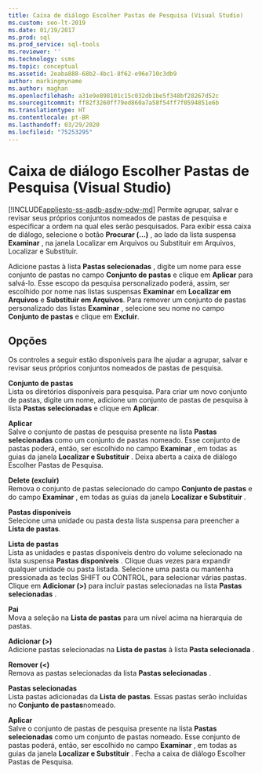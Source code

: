 ```yaml
---
title: Caixa de diálogo Escolher Pastas de Pesquisa (Visual Studio)
ms.custom: seo-lt-2019
ms.date: 01/19/2017
ms.prod: sql
ms.prod_service: sql-tools
ms.reviewer: ''
ms.technology: ssms
ms.topic: conceptual
ms.assetid: 2eaba888-68b2-4bc1-8f62-e96e710c3db9
author: markingmyname
ms.author: maghan
ms.openlocfilehash: a31e9e898101c15c032db1be5f348bf28267d52c
ms.sourcegitcommit: ff82f3260ff79ed860a7a58f54ff7f0594851e6b
ms.translationtype: HT
ms.contentlocale: pt-BR
ms.lasthandoff: 03/29/2020
ms.locfileid: "75253295"
---
```

# <a name="choose-search-folders-dialog-box-visual-studio"></a>Caixa de diálogo Escolher Pastas de Pesquisa (Visual Studio)
[!INCLUDE[appliesto-ss-asdb-asdw-pdw-md](../../includes/appliesto-ss-asdb-asdw-pdw-md.md)]
Permite agrupar, salvar e revisar seus próprios conjuntos nomeados de pastas de pesquisa e especificar a ordem na qual eles serão pesquisados. Para exibir essa caixa de diálogo, selecione o botão **Procurar (...)** , ao lado da lista suspensa **Examinar** , na janela Localizar em Arquivos ou Substituir em Arquivos, Localizar e Substituir.  
  
Adicione pastas à lista **Pastas selecionadas** , digite um nome para esse conjunto de pastas no campo **Conjunto de pastas** e clique em **Aplicar** para salvá-lo. Esse escopo da pesquisa personalizado poderá, assim, ser escolhido por nome nas listas suspensas **Examinar** em **Localizar em Arquivos** e **Substituir em Arquivos**. Para remover um conjunto de pastas personalizado das listas **Examinar** , selecione seu nome no campo **Conjunto de pastas** e clique em **Excluir**.  
  
## <a name="options"></a>Opções  
Os controles a seguir estão disponíveis para lhe ajudar a agrupar, salvar e revisar seus próprios conjuntos nomeados de pastas de pesquisa.  
  
**Conjunto de pastas**  
Lista os diretórios disponíveis para pesquisa. Para criar um novo conjunto de pastas, digite um nome, adicione um conjunto de pastas de pesquisa à lista **Pastas selecionadas** e clique em **Aplicar**.  
  
**Aplicar**  
Salve o conjunto de pastas de pesquisa presente na lista **Pastas selecionadas** como um conjunto de pastas nomeado. Esse conjunto de pastas poderá, então, ser escolhido no campo **Examinar** , em todas as guias da janela **Localizar e Substituir** . Deixa aberta a caixa de diálogo Escolher Pastas de Pesquisa.  
  
**Delete (excluir)**  
Remova o conjunto de pastas selecionado do campo **Conjunto de pastas** e do campo **Examinar** , em todas as guias da janela **Localizar e Substituir** .  
  
**Pastas disponíveis**  
Selecione uma unidade ou pasta desta lista suspensa para preencher a **Lista de pastas**.  
  
**Lista de pastas**  
Lista as unidades e pastas disponíveis dentro do volume selecionado na lista suspensa **Pastas disponíveis** . Clique duas vezes para expandir qualquer unidade ou pasta listada. Selecione uma pasta ou mantenha pressionada as teclas SHIFT ou CONTROL, para selecionar várias pastas. Clique em **Adicionar (>)** para incluir pastas selecionadas na lista **Pastas selecionadas** .  
  
**Pai**  
Mova a seleção na **Lista de pastas** para um nível acima na hierarquia de pastas.  
  
**Adicionar (>)**  
Adicione pastas selecionadas na **Lista de pastas** à lista **Pasta selecionada** .  
  
**Remover (<)**  
Remova as pastas selecionadas da lista **Pastas selecionadas** .  
  
**Pastas selecionadas**  
Lista pastas adicionadas da **Lista de pastas**. Essas pastas serão incluídas no **Conjunto de pastas**nomeado.  
  
**Aplicar**  
Salve o conjunto de pastas de pesquisa presente na lista **Pastas selecionadas** como um conjunto de pastas nomeado. Esse conjunto de pastas poderá, então, ser escolhido no campo **Examinar** , em todas as guias da janela **Localizar e Substituir** . Fecha a caixa de diálogo Escolher Pastas de Pesquisa.  
